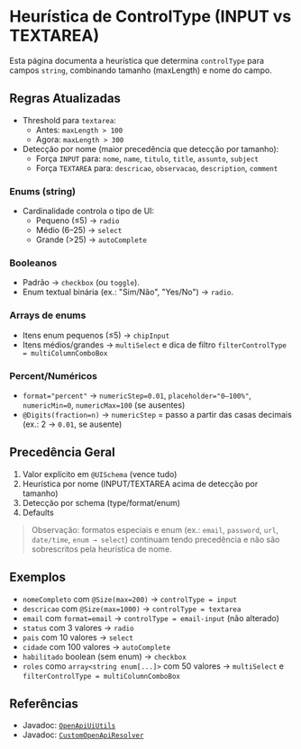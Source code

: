 # Heurística de ControlType (INPUT vs TEXTAREA)

Esta página documenta a heurística que determina `controlType` para campos `string`, combinando tamanho (maxLength) e nome do campo.

## Regras Atualizadas

- Threshold para `textarea`:
  - Antes: `maxLength > 100`
  - Agora: `maxLength > 300`
- Detecção por nome (maior precedência que detecção por tamanho):
  - Força `INPUT` para: `nome`, `name`, `titulo`, `title`, `assunto`, `subject`
  - Força `TEXTAREA` para: `descricao`, `observacao`, `description`, `comment`

### Enums (string)

- Cardinalidade controla o tipo de UI:
  - Pequeno (≤5) → `radio`
  - Médio (6–25) → `select`
  - Grande (>25) → `autoComplete`

### Booleanos

- Padrão → `checkbox` (ou `toggle`).
- Enum textual binária (ex.: "Sim/Não", "Yes/No") → `radio`.

### Arrays de enums

- Itens enum pequenos (≤5) → `chipInput`
- Itens médios/grandes → `multiSelect` e dica de filtro `filterControlType = multiColumnComboBox`

### Percent/Numéricos

- `format="percent"` → `numericStep=0.01`, `placeholder="0–100%"`, `numericMin=0`, `numericMax=100` (se ausentes)
- `@Digits(fraction=n)` → `numericStep` = passo a partir das casas decimais (ex.: 2 → `0.01`, se ausente)

## Precedência Geral

1) Valor explícito em `@UISchema` (vence tudo)
2) Heurística por nome (INPUT/TEXTAREA acima de detecção por tamanho)
3) Detecção por schema (type/format/enum)
4) Defaults

> Observação: formatos especiais e enum (ex.: `email`, `password`, `url`, `date/time`, `enum → select`) continuam tendo precedência e não são sobrescritos pela heurística de nome.

## Exemplos

- `nomeCompleto` com `@Size(max=200)` → `controlType = input`
- `descricao` com `@Size(max=1000)` → `controlType = textarea`
- `email` com `format=email` → `controlType = email-input` (não alterado)
- `status` com 3 valores → `radio`
- `pais` com 10 valores → `select`
- `cidade` com 100 valores → `autoComplete`
- `habilitado` boolean (sem enum) → `checkbox`
- `roles` como `array<string enum[...]>` com 50 valores → `multiSelect` e `filterControlType = multiColumnComboBox`

## Referências

- Javadoc: [`OpenApiUiUtils`](../apidocs/org/praxisplatform/uischema/util/OpenApiUiUtils.html)
- Javadoc: [`CustomOpenApiResolver`](../apidocs/org/praxisplatform/uischema/extension/CustomOpenApiResolver.html)
